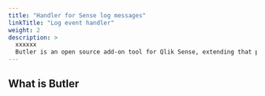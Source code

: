 ```yaml
---
title: "Handler for Sense log messages"
linkTitle: "Log event handler"
weight: 2
description: >
  xxxxxx
  Butler is an open source add-on tool for Qlik Sense, extending that platform with various features, most of which are focused on integrating Sense with other systems.
---
```


<!-- {{% pageinfo %}}
*{{% /pageinfo %}} -->


## What is Butler